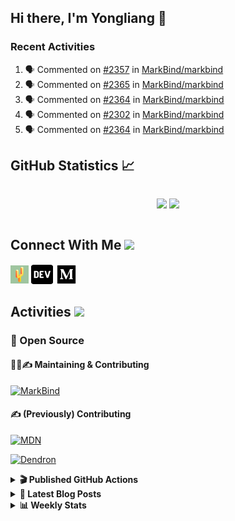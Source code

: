 ## Hi there, I'm Yongliang 👋

### Recent Activities

<!--START_SECTION:activity-->
1. 🗣 Commented on [#2357](https://github.com/MarkBind/markbind/pull/2357#issuecomment-1711589829) in [MarkBind/markbind](https://github.com/MarkBind/markbind)
2. 🗣 Commented on [#2365](https://github.com/MarkBind/markbind/pull/2365#issuecomment-1711587739) in [MarkBind/markbind](https://github.com/MarkBind/markbind)
3. 🗣 Commented on [#2364](https://github.com/MarkBind/markbind/issues/2364#issuecomment-1711449964) in [MarkBind/markbind](https://github.com/MarkBind/markbind)
4. 🗣 Commented on [#2302](https://github.com/MarkBind/markbind/issues/2302#issuecomment-1707432457) in [MarkBind/markbind](https://github.com/MarkBind/markbind)
5. 🗣 Commented on [#2364](https://github.com/MarkBind/markbind/issues/2364#issuecomment-1706482409) in [MarkBind/markbind](https://github.com/MarkBind/markbind)
<!--END_SECTION:activity-->

## GitHub Statistics :chart_with_upwards_trend:
<div align="center">
<div style="display: flex; align-items: center; justify-content: center;">

[![](https://github-readme-stats-tlylt.vercel.app/api?username=tlylt&show_icons=true&theme=tokyonight&hide_border=true&locale=en)](https://github.com/tlylt)
[![](https://github-readme-streak-stats.herokuapp.com/?user=tlylt&theme=tokyonight&hide_border=true)](https://github.com/tlylt)
</div>
</div>

## Connect With Me <img src="https://media.giphy.com/media/2wh5K5yE3ulp3xgYcG/giphy-downsized.gif" width="30">

<a href="https://www.yongliangliu.com/" target="_blank"><img align="center" src="static/site-icon.png" alt="yongliangliu.com" height="29" width="29" /></a>
<a href="https://dev.to/tlylt" target="_blank"><img align="center" src="static/dev-badge.svg" alt="dev.to/tlylt" height="35" width="35" /></a>
<a href="https://tlylt.medium.com" target="_blank"><img align="center" src="static/medium.png" alt="tlylt.medium.com" height="35" width="35" /></a>

## Activities <img src="https://media.giphy.com/media/WUlplcMpOCEmTGBtBW/giphy.gif" width="30">

### 🔭 Open Source

#### 👷‍♂️✍️ Maintaining & Contributing
[![MarkBind](https://github-readme-stats-tlylt.vercel.app/api/pin/?username=markbind&repo=markbind)](https://github.com/MarkBind/markbind)

#### ✍️ (Previously) Contributing
[![MDN](https://github-readme-stats-tlylt.vercel.app/api/pin/?username=mdn&repo=content)](https://github.com/mdn/content/issues?q=is%3Aopen+involves%3A%40me+sort%3Aupdated-desc)

[![Dendron](https://github-readme-stats-tlylt.vercel.app/api/pin/?username=dendronhq&repo=dendron)](https://github.com/dendronhq/dendron/issues?q=is%3Aopen+involves%3A%40me+sort%3Aupdated-desc)

<details>
<summary> <b>🎬 Published GitHub Actions </b> </summary>

[![install-graphviz](https://github-readme-stats-tlylt.vercel.app/api/pin/?username=tlylt&repo=install-graphviz)](https://github.com/tlylt/install-graphviz)

[![reposense-action](https://github-readme-stats-tlylt.vercel.app/api/pin/?username=tlylt&repo=reposense-action)](https://github.com/tlylt/reposense-action)

[![markbin-action](https://github-readme-stats-tlylt.vercel.app/api/pin/?username=markbind&repo=markbind-action)](https://github.com/MarkBind/markbind-action)

</details>

<details>
<summary> <b>📕 Latest Blog Posts</b> </summary>

<!-- BLOG-POST-LIST:START -->
- [End of Year 3 Sem 2](https://yongliangliu.com/blog/end-of-year-3-sem-2)
- [Deploy a ChatGPT API Server in no time](https://yongliangliu.com/blog/chatgpt-nextjs-server)
- [Creating a regex-based Markdown parser in TypeScript](https://yongliangliu.com/blog/rmark)
- [Create VSCode Snippets for Markdown Blog Workflows](https://yongliangliu.com/blog/vscode-snippets)
- [Brag Doc 2023](https://yongliangliu.com/blog/brag-doc-2023)
<!-- BLOG-POST-LIST:END -->

</details>

<details>
<summary> <b>📊 Weekly Stats</b> </summary>

<!--START_SECTION:waka-->
![Code Time](http://img.shields.io/badge/Code%20Time-1%2C125%20hrs%2055%20mins-blue)

**🐱 My GitHub Data** 

> 📦 654.4 kB Used in GitHub's Storage 
 > 
> 🏆 1,496 Contributions in the Year 2023
 > 
> 🚫 Not Opted to Hire
 > 
> 📜 174 Public Repositories 
 > 
> 🔑 40 Private Repositories 
 > 
**I'm an Early 🐤** 

```text
🌞 Morning                3911 commits        ███████░░░░░░░░░░░░░░░░░░   29.38 % 
🌆 Daytime                3574 commits        ███████░░░░░░░░░░░░░░░░░░   26.85 % 
🌃 Evening                4944 commits        █████████░░░░░░░░░░░░░░░░   37.14 % 
🌙 Night                  883 commits         ██░░░░░░░░░░░░░░░░░░░░░░░   06.63 % 
```
📅 **I'm Most Productive on Wednesday** 

```text
Monday                   1747 commits        ███░░░░░░░░░░░░░░░░░░░░░░   13.12 % 
Tuesday                  1917 commits        ████░░░░░░░░░░░░░░░░░░░░░   14.40 % 
Wednesday                2148 commits        ████░░░░░░░░░░░░░░░░░░░░░   16.14 % 
Thursday                 1670 commits        ███░░░░░░░░░░░░░░░░░░░░░░   12.55 % 
Friday                   1716 commits        ███░░░░░░░░░░░░░░░░░░░░░░   12.89 % 
Saturday                 2037 commits        ████░░░░░░░░░░░░░░░░░░░░░   15.30 % 
Sunday                   2077 commits        ████░░░░░░░░░░░░░░░░░░░░░   15.60 % 
```


📊 **This Week I Spent My Time On** 

```text
🕑︎ Time Zone: Asia/Singapore

💬 Programming Languages: 
Markdown                 1 hr 45 mins        ███████████░░░░░░░░░░░░░░   45.84 % 
TypeScript               1 hr 4 mins         ███████░░░░░░░░░░░░░░░░░░   28.12 % 
JavaScript               43 mins             █████░░░░░░░░░░░░░░░░░░░░   19.04 % 
CSS                      6 mins              █░░░░░░░░░░░░░░░░░░░░░░░░   03.02 % 
JSON                     6 mins              █░░░░░░░░░░░░░░░░░░░░░░░░   02.68 % 
```


 Last Updated on 07/09/2023 00:44:13 UTC
<!--END_SECTION:waka-->

</details>
